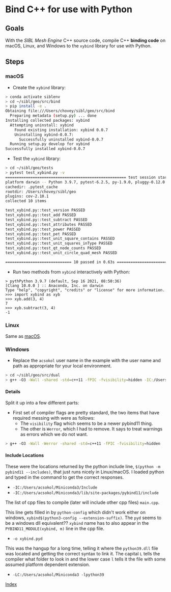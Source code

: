 # Bind C++ for use with Python

## Goals

With the *SIBL Mesh Engine* C++ source code, compile C++ **binding code** on macOS, Linux, and Windows to the `xybind` library for use with Python.

## Steps

### macOS

* Create the `xybind` library:

```bash
> conda activate siblenv
> cd ~/sibl/geo/src/bind
> pip install -e .
Obtaining file:///Users/chovey/sibl/geo/src/bind
  Preparing metadata (setup.py) ... done
Installing collected packages: xybind
  Attempting uninstall: xybind
    Found existing installation: xybind 0.0.7
    Uninstalling xybind-0.0.7:
      Successfully uninstalled xybind-0.0.7
  Running setup.py develop for xybind
Successfully installed xybind-0.0.7
```

* Test the `xybind` library:

```bash
> cd ~/sibl/geo/tests
> pytest test_xybind.py -v                                                     (siblenv)
===================================================== test session starts ======================================================
platform darwin -- Python 3.9.7, pytest-6.2.5, py-1.9.0, pluggy-0.12.0 -- /Users/chovey/opt/miniconda3/envs/siblenv/bin/python
cachedir: .pytest_cache
rootdir: /Users/chovey/sibl/geo
plugins: cov-2.10.1
collected 10 items

test_xybind.py::test_version PASSED                                               [ 10%]
test_xybind.py::test_add PASSED                                                   [ 20%]
test_xybind.py::test_subtract PASSED                                              [ 30%]
test_xybind.py::test_attributes PASSED                                            [ 40%]
test_xybind.py::test_power PASSED                                                 [ 50%]
test_xybind.py::test_pet PASSED                                                   [ 60%]
test_xybind.py::test_unit_square_contains PASSED                                  [ 70%]
test_xybind.py::test_unit_squares_inType PASSED                                   [ 80%]
test_xybind.py::test_qt_node_counts PASSED                                        [ 90%]
test_xybind.py::test_unit_circle_quad_mesh PASSED                                 [100%]

============================= 10 passed in 0.63s =======================================
```

* Run two methods from `xybind` interactively with Python:

```
> pythPython 3.9.7 (default, Sep 16 2021, 08:50:36)
[Clang 10.0.0 ] :: Anaconda, Inc. on darwin
Type "help", "copyright", "credits" or "license" for more information.
>>> import xybind as xyb
>>> xyb.add(3, 4)
7
>>> xyb.subtract(3, 4)
-1
```


### Linux

Same as [macOS](#macos).

### Windows

* Replace the `acsokol` user name in the example with the user name and path as appropriate for your local environment.

```bash
> cd ~/sibl/geo/src/dual
> g++ -O3 -Wall -shared -std=c++11 -fPIC -fvisibility=hidden -IC:/Users/acsokol/Miniconda3/Include -IC:/Users/acsokol/Miniconda3/lib/site-packages/pybind11/include  main.cpp -o xybind.pyd -LC:/Users/acsokol/Miniconda3 -lpython39
```

#### Details

Split it up into a few different parts:

* First set of compiler flags are pretty standard, the two items that have required messing with were as follows:
  * The `visibility` flag which seems to be a newer pybind11 thing. 
  * The other is `Werror`, which I had to remove. It says to treat warnings as errors which we do not want.

```bash
> g++ -O3 -Wall -Werror -shared -std=c++11 -fPIC -fvisibility=hidden
```

#### Include Locations

These were the locations returned by the python include line, `$(python -m pybind11 --includes)`, that just runs nicely in Linux/macOS.  I loaded python and typed in the command to get the correct responses.

* `-IC:/Users/acsokol/Miniconda3/Include`
* `-IC:/Users/acsokol/Miniconda3/lib/site-packages/pybind11/include`
 
The list of cpp files to compile (later will include other cpp files) `main.cpp`.

This line gets filled in by `python-config` which didn't work either on windows, `xybind$(python3-config --extension-suffix)`.  The `pyd` seems to be a windows dll equivalent?? `xybind` name has to also appear in the `PYBIND11_MODULE(xybind, m)` line in the cpp file.
 
* `-o xybind.pyd`

This was the hangup for a long time, telling it where the `python39.dll` file was located and getting the correct syntax to link it. The capital `L` tells the compiler what folder to look in and the lower case `l` tells it the file with some assumed platform dependent extension.

* `-LC:/Users/acsokol/Miniconda3 -lpython39`

[Index](README.md)
